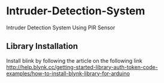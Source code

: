 # Intruder-Detection-System
Intruder Detection System Using PIR Sensor


## Library Installation
Install blink by following the article on the following link
http://help.blynk.cc/getting-started-library-auth-token-code-examples/how-to-install-blynk-library-for-arduino

